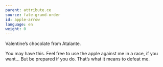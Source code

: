 ```yaml
---
parent: attribute.ce
source: fate-grand-order
id: apple-arrow
language: en
weight: 0
---
```


Valentine’s chocolate from Atalante.

You may have this.
Feel free to use the apple against me in a race, if you want…
But be prepared if you do.
That’s what it means to defeat me.
